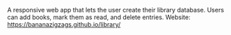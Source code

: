 A responsive web app that lets the user create their library database. Users can add books, mark them as read, and delete entries.
Website: https://bananazigzags.github.io/library/